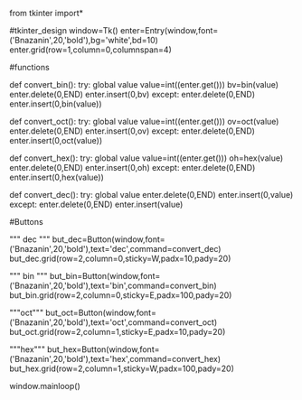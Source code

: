 from tkinter import*


#tkinter_design
window=Tk()
enter=Entry(window,font=('Bnazanin',20,'bold'),bg='white',bd=10)
enter.grid(row=1,column=0,columnspan=4)

#functions

def convert_bin():
        try:
            global value
            value=int((enter.get()))
            bv=bin(value)
            enter.delete(0,END)
            enter.insert(0,bv)
        except:
              enter.delete(0,END)
              enter.insert(0,bin(value))


def convert_oct():
        try:
            global value
            value=int((enter.get()))
            ov=oct(value)
            enter.delete(0,END)
            enter.insert(0,ov)
        except:
              enter.delete(0,END)
              enter.insert(0,oct(value))

                
def convert_hex():
      try:
            global value
            value=int((enter.get()))
            oh=hex(value)
            enter.delete(0,END)
            enter.insert(0,oh)
      except:
              enter.delete(0,END)
              enter.insert(0,hex(value))

def convert_dec():
      try:
            global value
            enter.delete(0,END)
            enter.insert(0,value)
      except:
            enter.delete(0,END)
            enter.insert(value)
              
    
   

#Buttons

""" dec """
but_dec=Button(window,font=('Bnazanin',20,'bold'),text='dec',command=convert_dec)
but_dec.grid(row=2,column=0,sticky=W,padx=10,pady=20)

""" bin """
but_bin=Button(window,font=('Bnazanin',20,'bold'),text='bin',command=convert_bin)
but_bin.grid(row=2,column=0,sticky=E,padx=100,pady=20)

"""oct"""
but_oct=Button(window,font=('Bnazanin',20,'bold'),text='oct',command=convert_oct)
but_oct.grid(row=2,column=1,sticky=E,padx=10,pady=20)

"""hex"""
but_hex=Button(window,font=('Bnazanin',20,'bold'),text='hex',command=convert_hex)
but_hex.grid(row=2,column=1,sticky=W,padx=100,pady=20)


window.mainloop()
